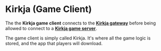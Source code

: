 # Kirkja (Game Client)

The the **Kirkja game client** connects to the **[Kirkja gateway](../Gateway/)** before being allowed to connect to a **[Kirkja game server](../Server/)**.

The game client is simply called Kirkja. It's where all the game logic is stored, and the app that players will download.
